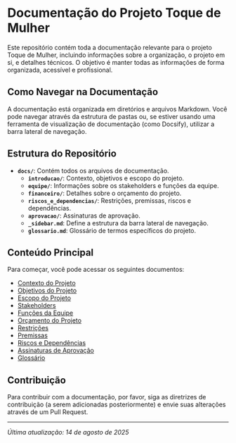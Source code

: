 # Documentação do Projeto Toque de Mulher

Este repositório contém toda a documentação relevante para o projeto Toque de Mulher, incluindo informações sobre a organização, o projeto em si, e detalhes técnicos. O objetivo é manter todas as informações de forma organizada, acessível e profissional.

## Como Navegar na Documentação

A documentação está organizada em diretórios e arquivos Markdown. Você pode navegar através da estrutura de pastas ou, se estiver usando uma ferramenta de visualização de documentação (como Docsify), utilizar a barra lateral de navegação.

## Estrutura do Repositório

- **`docs/`**: Contém todos os arquivos de documentação.
  - **`introducao/`**: Contexto, objetivos e escopo do projeto.
  - **`equipe/`**: Informações sobre os stakeholders e funções da equipe.
  - **`financeiro/`**: Detalhes sobre o orçamento do projeto.
  - **`riscos_e_dependencias/`**: Restrições, premissas, riscos e dependências.
  - **`aprovacao/`**: Assinaturas de aprovação.
  - **`_sidebar.md`**: Define a estrutura da barra lateral de navegação.
  - **`glossario.md`**: Glossário de termos específicos do projeto.

## Conteúdo Principal

Para começar, você pode acessar os seguintes documentos:

- [Contexto do Projeto](docs\introducao\contexto.md)
- [Objetivos do Projeto](docs\introducao\objetivos.md)
- [Escopo do Projeto](docs\introducao\escopo.md)
- [Stakeholders](docs\introducao\equipe\stakeholders.md)
- [Funções da Equipe](docs\introducao\equipe\funcao_equipe.md)
- [Orçamento do Projeto](/financeiro/orcamento.md)
- [Restrições](/riscos_e_dependencias/restricoes.md)
- [Premissas](/riscos_e_dependencias/premissas.md)
- [Riscos e Dependências](/riscos_e_dependencias/riscos_e_dependencias.md)
- [Assinaturas de Aprovação](/aprovacao/assinaturas_aprovacao.md)
- [Glossário](/glossario.md)

## Contribuição

Para contribuir com a documentação, por favor, siga as diretrizes de contribuição (a serem adicionadas posteriormente) e envie suas alterações através de um Pull Request.

---

*Última atualização: 14 de agosto de 2025*
